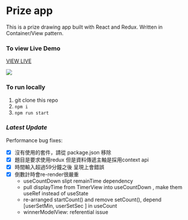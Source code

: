 # Prize app 

This is a prize drawing app built with React and Redux. Written in Container/View pattern.

### To view Live Demo 
[VIEW LIVE](https://prize-page.vercel.app)

![](https://media3.giphy.com/media/DhjRqTTRtlxQ12JaRb/giphy.gif?cid=790b7611b5047806d91a285dab8599d968719ceb3bcd51e8&rid=giphy.gif&ct=g)



### To run locally

1. git clone this repo
2. `npm i`
3. `npm run start`


### *Latest Update*
Performance bug fixes:
- [x] 沒有使用的套件，請從 package.json 移除
- [x] 題目是要求使用redux 但是資料傳遞主軸是採用context api
- [x] 時間輸入超過59分鐘之後 呈現上會錯誤
- [x] 倒數計時會re-render很嚴重
  - useCountDown slipt remainTime dependency
  - pull displayTime from TimerView into useCountDown , make them useRef instead of useState
  - re-arranged startCount() and remove setCount(), depend [userSetMin, userSetSec ] in useCount
  - winnerModelView: referential issue

